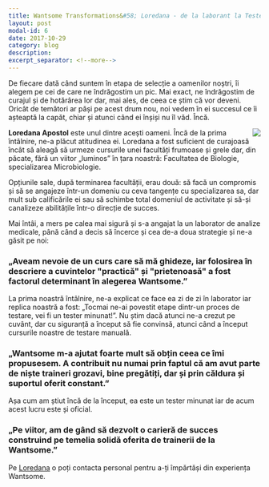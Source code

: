 ```yaml
---
title: Wantsome Transformations&#58; Loredana - de la laborant la Tester la BeeNear
layout: post
modal-id: 6
date: 2017-10-29
category: blog
description:
excerpt_separator: <!--more-->
---
```

De fiecare dată când suntem în etapa de selecție a oamenilor noștri, îi alegem pe cei de care ne îndrăgostim un pic. Mai exact, ne îndrăgostim de curajul și de hotărârea lor dar, mai ales, de ceea ce știm că vor deveni. Oricât de temători ar păși pe acest drum nou, noi vedem în ei succesul ce îi așteaptă la capăt, chiar și atunci când ei înșiși nu îl văd. Încă.
<!--more-->

<img src="{{ site.url }}/img/blog/loredana_apostol.jpg" class="img-responsive img-square" align="right"/><strong>Loredana Apostol</strong> este unul dintre acești oameni. Încă de la prima întâlnire, ne-a plăcut atitudinea ei. Loredana a fost suficient de curajoasă încât să aleagă să urmeze cursurile unei facultăți frumoase și grele dar, din păcate, fără un viitor „luminos” în țara noastră: Facultatea de Biologie, specializarea Microbiologie.

Opțiunile sale, după terminarea facultății, erau două: să facă un compromis și să se angajeze într-un domeniu cu ceva tangențe cu specializarea sa, dar mult sub calificările ei sau să schimbe total domeniul de activitate și să-și canalizeze abilitățile într-o direcție de succes.

Mai întâi, a mers pe calea mai sigură și s-a angajat la un laborator de analize medicale, până când a decis să încerce și cea de-a doua strategie și ne-a găsit pe noi:

<h3>„Aveam nevoie de un curs care să mă ghideze, iar folosirea în descriere a cuvintelor "practică" și "prietenoasă"  a fost factorul determinant în alegerea Wantsome.”</h3>

La prima noastră întâlnire, ne-a explicat ce face ea zi de zi în laborator iar replica noastră a fost: „Tocmai ne-ai povestit etape dintr-un proces de testare, vei fi un tester minunat!”. Nu știm dacă atunci ne-a crezut pe cuvânt, dar cu siguranță a început să fie convinsă, atunci când a început cursurile noastre de testare manuală.

<h3>„Wantsome m-a ajutat foarte mult să obțin ceea ce îmi propusesem.  A contribuit nu numai prin faptul că am avut parte de niște traineri grozavi, bine pregătiți, dar și prin căldura și suportul oferit constant.”</h3>

Așa cum am știut încă de la început, ea este un tester minunat iar de acum acest lucru este și oficial.

<h3>„Pe viitor, am de gând să dezvolt o carieră de succes construind pe temelia solidă oferita de trainerii de la Wantsome.”</h3>

Pe <a href="https://www.facebook.com/apostol.loredana.5" target="_blank">Loredana</a> o poți contacta personal pentru a-ți împărtăși din experiența Wantsome.
